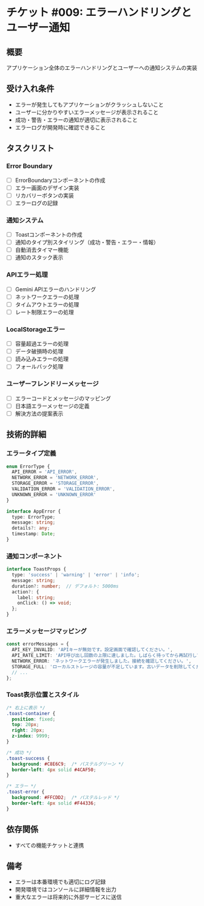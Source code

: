 # チケット #009: エラーハンドリングとユーザー通知

## 概要
アプリケーション全体のエラーハンドリングとユーザーへの通知システムの実装

## 受け入れ条件
- エラーが発生してもアプリケーションがクラッシュしないこと
- ユーザーに分かりやすいエラーメッセージが表示されること
- 成功・警告・エラーの通知が適切に表示されること
- エラーログが開発時に確認できること

## タスクリスト

### Error Boundary
- [ ] ErrorBoundaryコンポーネントの作成
- [ ] エラー画面のデザイン実装
- [ ] リカバリーボタンの実装
- [ ] エラーログの記録

### 通知システム
- [ ] Toastコンポーネントの作成
- [ ] 通知のタイプ別スタイリング（成功・警告・エラー・情報）
- [ ] 自動消去タイマー機能
- [ ] 通知のスタック表示

### APIエラー処理
- [ ] Gemini APIエラーのハンドリング
- [ ] ネットワークエラーの処理
- [ ] タイムアウトエラーの処理
- [ ] レート制限エラーの処理

### LocalStorageエラー
- [ ] 容量超過エラーの処理
- [ ] データ破損時の処理
- [ ] 読み込みエラーの処理
- [ ] フォールバック処理

### ユーザーフレンドリーメッセージ
- [ ] エラーコードとメッセージのマッピング
- [ ] 日本語エラーメッセージの定義
- [ ] 解決方法の提案表示

## 技術的詳細

### エラータイプ定義
```typescript
enum ErrorType {
  API_ERROR = 'API_ERROR',
  NETWORK_ERROR = 'NETWORK_ERROR',
  STORAGE_ERROR = 'STORAGE_ERROR',
  VALIDATION_ERROR = 'VALIDATION_ERROR',
  UNKNOWN_ERROR = 'UNKNOWN_ERROR'
}

interface AppError {
  type: ErrorType;
  message: string;
  details?: any;
  timestamp: Date;
}
```

### 通知コンポーネント
```typescript
interface ToastProps {
  type: 'success' | 'warning' | 'error' | 'info';
  message: string;
  duration?: number;  // デフォルト: 5000ms
  action?: {
    label: string;
    onClick: () => void;
  };
}
```

### エラーメッセージマッピング
```typescript
const errorMessages = {
  API_KEY_INVALID: 'APIキーが無効です。設定画面で確認してください。',
  API_RATE_LIMIT: 'API呼び出し回数の上限に達しました。しばらく待ってから再試行してください。',
  NETWORK_ERROR: 'ネットワークエラーが発生しました。接続を確認してください。',
  STORAGE_FULL: 'ローカルストレージの容量が不足しています。古いデータを削除してください。',
  // ...
};
```

### Toast表示位置とスタイル
```css
/* 右上に表示 */
.toast-container {
  position: fixed;
  top: 20px;
  right: 20px;
  z-index: 9999;
}

/* 成功 */
.toast-success {
  background: #C8E6C9;  /* パステルグリーン */
  border-left: 4px solid #4CAF50;
}

/* エラー */
.toast-error {
  background: #FFCDD2;  /* パステルレッド */
  border-left: 4px solid #F44336;
}
```

## 依存関係
- すべての機能チケットと連携

## 備考
- エラーは本番環境でも適切にログ記録
- 開発環境ではコンソールに詳細情報を出力
- 重大なエラーは将来的に外部サービスに送信
